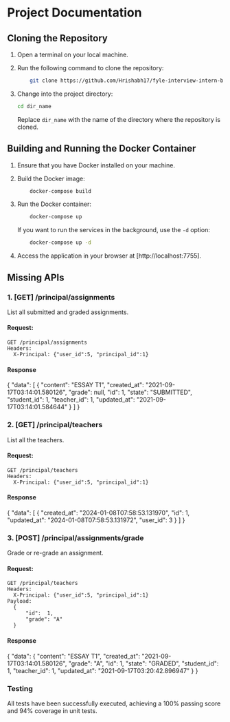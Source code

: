 # Project Documentation


## Cloning the Repository

1. Open a terminal on your local machine.

2. Run the following command to clone the repository:

    ```bash
        git clone https://github.com/Hrishabh17/fyle-interview-intern-backend.git
    ```

3. Change into the project directory:

    ```bash
    cd dir_name
    ```

    Replace `dir_name` with the name of the directory where the repository is cloned.



## Building and Running the Docker Container

1. Ensure that you have Docker installed on your machine.

2. Build the Docker image:

    ```bash
        docker-compose build
    ```

3. Run the Docker container:

    ```bash
        docker-compose up
    ```

    If you want to run the services in the background, use the `-d` option:

    ```bash
        docker-compose up -d
    ```

4. Access the application in your browser at [http://localhost:7755].

## Missing APIs

### 1. [GET] /principal/assignments

List all submitted and graded assignments.

#### Request:

```http
GET /principal/assignments
Headers:
  X-Principal: {"user_id":5, "principal_id":1}

```
#### Response 
{
    "data": [
        {
            "content": "ESSAY T1",
            "created_at": "2021-09-17T03:14:01.580126",
            "grade": null,
            "id": 1,
            "state": "SUBMITTED",
            "student_id": 1,
            "teacher_id": 1,
            "updated_at": "2021-09-17T03:14:01.584644"
        }
    ]
}


### 2. [GET] /principal/teachers

List all the teachers.

#### Request:

```http
GET /principal/teachers
Headers:
  X-Principal: {"user_id":5, "principal_id":1}

```
#### Response 
{
    "data": [
        {
            "created_at": "2024-01-08T07:58:53.131970",
            "id": 1,
            "updated_at": "2024-01-08T07:58:53.131972",
            "user_id": 3
        }
    ]
}


### 3. [POST] /principal/assignments/grade

Grade or re-grade an assignment.

#### Request:

```http
GET /principal/teachers
Headers:
  X-Principal: {"user_id":5, "principal_id":1}
Payload:
  {
      "id":  1,
      "grade": "A"
  }
```
#### Response 
{
    "data": {
        "content": "ESSAY T1",
        "created_at": "2021-09-17T03:14:01.580126",
        "grade": "A",
        "id": 1,
        "state": "GRADED",
        "student_id": 1,
        "teacher_id": 1,
        "updated_at": "2021-09-17T03:20:42.896947"
    }
}


### Testing

All tests have been successfully executed, achieving a 100% passing score and 94% coverage in unit tests.



